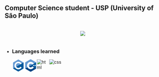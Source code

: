 <h2> Computer Science student - USP (University of São Paulo) </h2>

<br>
  <div align="center">
    <img align="center" src="https://media2.giphy.com/media/lBIEqcrsAoW5X6wwT4/giphy.gif?cid=ecf05e472h379pv7nq8v90fzi5dxiicttgk5i0p5gvlhbxst&ep=v1_gifs_search&rid=giphy.gif&ct=g">
  </div>
<br>

<ul>
<li><h3> Languages learned </h3></li>

<img align="left" alt="c" src="https://raw.githubusercontent.com/devicons/devicon/master/icons/c/c-original.svg" width="40" height="40">
<img align="left" alt="c++" src="https://github.com/devicons/devicon/raw/master/icons/cplusplus/cplusplus-original.svg" width="40" height="40">
<img align="left" alt="html" src="https://img.icons8.com/color/48/000000/html-5.png" width="40" height="40" >
<img align="left" alt="css" src="https://img.icons8.com/color/48/000000/css3.png" width="40" height="40">

</ul>

